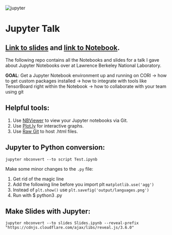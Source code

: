 ![jupyter](https://jupyter.org/assets/try/jupyter.png "Jupyter")

# Jupyter Talk

## [Link to slides](https://cdn.rawgit.com/shahzeb1/jupyter-talk/868c561e/Slides.slides.html) and [link to Notebook](https://nbviewer.jupyter.org/github/shahzeb1/jupyter-talk/blob/master/Walkthrough.ipynb).

The following repo contains all the Notebooks and slides for a talk I gave about Jupyter Notebooks over at Lawrence Berkeley National Laboratory.

**GOAL**: Get a Jupyter Notebook environment up and running on CORI → how to get custom packages installed → how to integrate with tools like TensorBoard right within the Notebook → how to collaborate with your team using git

## Helpful tools:

1. Use [NBViewer](https://plot.ly/python/ipython-notebook-tutorial/) to view your Jupyter notebooks via Git.
2. Use [Plot.ly](https://plot.ly/python/ipython-notebook-tutorial/) for interactive graphs.
3. Use [Raw Git](http://rawgit.com/) to host .html files.

## Jupyter to Python conversion:

```
jupyter nbconvert --to script Test.ipynb
```

Make some minor changes to the `.py` file:

1. Get rid of the magic line
2. Add the following line before you import plt `matplotlib.use('agg')`
3. Instead of `plt.show()` use `plt.savefig('output/languages.png')`
4. Run with $ python3 <file>.py

## Make Slides with Jupyter:

```
jupyter nbconvert --to slides Slides.ipynb --reveal-prefix "https://cdnjs.cloudflare.com/ajax/libs/reveal.js/3.6.0"
```